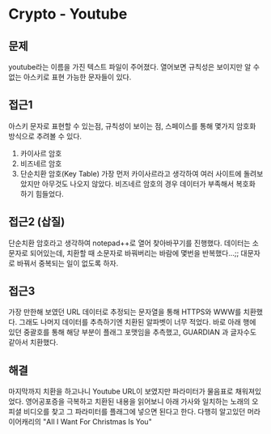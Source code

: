 # Crypto - Youtube

## 문제
youtube라는 이름을 가진 텍스트 파일이 주어졌다. 열어보면 규칙성은 보이지만 알 수 없는 아스키로 표현 가능한 문자들이 있다.

## 접근1
아스키 문자로 표현할 수 있는점, 규칙성이 보이는 점, 스페이스를 통해 몇가지 암호화 방식으로 추려볼 수 있다.
1. 카이사르 암호
2. 비즈네르 암호
3. 단순치환 암호(Key Table)
가장 먼저 카이사르라고 생각하여 여러 사이트에 돌려보았지만 아무것도 나오지 않았다. 비즈네르 암호의 경우 데이터가 부족해서 복호화 하기 힘들었다.

## 접근2 (삽질)
단순치환 암호라고 생각하여 notepad++로 열어 찾아바꾸기를 진행했다. 데이터는 소문자로 되어있는데, 치환할 때 소문자로 바꿔버리는 바람에 몇번을 반복했다...;; 대문자로 바꿔서 중복되는 일이 없도록 하자.

## 접근3
가장 만한해 보였던 URL 데이터로 추정되는 문자열을 통해 HTTPS와 WWW를 치환했다. 그래도 나머지 데이터를 추측하기엔 치환된 알파벳이 너무 적었다. 바로 아래 행에 있던 중괄호를 통해 해당 부분이 플래그 포맷임을 추측했고, GUARDIAN 과 글자수도 같아서 치환했다.

## 해결
마지막까지 치환을 하고나니 Youtube URL이 보였지만 파라미터가 물음표로 채워져있었다. 영어공포증을 극복하고 치환된 내용을 읽어보니 아래 가사와 일치하는 노래의 오피셜 비디오를 찾고 그 파라미터를 플래그에 넣으면 된다고 한다. 다행히 알고있던 머라이어캐리의 "All I Want For Christmas Is You"